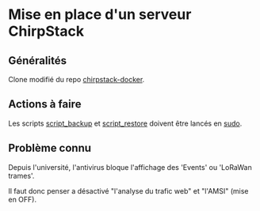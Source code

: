 # Mise en place d'un serveur ChirpStack

## Généralités

Clone modifié du repo [chirpstack-docker](https://github.com/chirpstack/chirpstack-docker).

## Actions à faire

Les scripts [script_backup](https://github.com/Grievous400/Projet-M1-TRI/blob/thomas/chirpstack/script_backup.sh) et [script_restore](https://github.com/Grievous400/Projet-M1-TRI/blob/thomas/chirpstack/script_restore.sh) doivent être lancés en <ins>sudo</ins>.

## Problème connu

Depuis l'université, l'antivirus bloque l'affichage des 'Events' ou 'LoRaWan trames'.

Il faut donc penser a désactivé "l'analyse du trafic web" et "l'AMSI" (mise en OFF).


